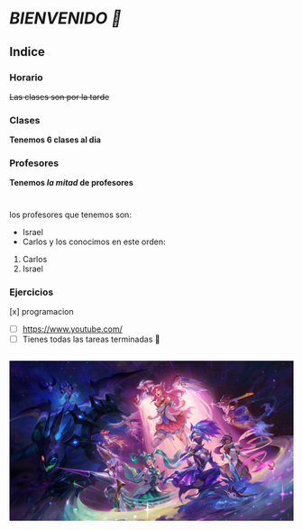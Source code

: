 # ***BIENVENIDO 👋***

## Indice
### Horario
~~Las clases son por la tarde~~
### Clases
**Tenemos 6 clases al dia**
### Profesores
**Tenemos _la mitad_ de profesores**
#
los profesores que tenemos son:
  - Israel 
  - Carlos
y los conocimos en este orden:
  1. Carlos
  2. Israel
### Ejercicios
[x] programacion
- [ ] https://www.youtube.com/
- [ ] Tienes todas las tareas terminadas :tada:
##
![Aquí la descripción de la imagen por si no carga](https://github.com/Akarui2143/Akarui2143/blob/main/todos-los-star-guardian-2022_3840x2160_xtrafondos.com.jpg)

